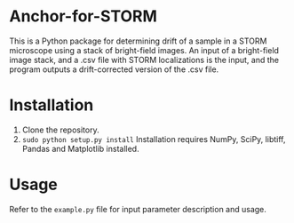# Anchor-for-STORM

This is a Python package for determining drift of a sample in a STORM microscope using a stack of bright-field images. An input of a bright-field image stack, and a .csv file with STORM localizations is the input, and the program outputs a drift-corrected version of the .csv file.

# Installation
 1. Clone the repository.
 2. `sudo python setup.py install`
Installation requires NumPy, SciPy, libtiff, Pandas and Matplotlib installed.

# Usage
Refer to the `example.py` file for input parameter description and usage.
